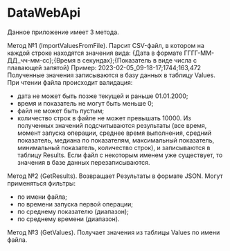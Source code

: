 # DataWebApi

Данное приложение имеет 3 метода.

Метод №1 (ImportValuesFromFile).
Парсит CSV-файл, в котором на каждой строке находятся значения вида: 
{Дата в формате ГГГГ-ММ-ДД_чч-мм-сс};{Время в секундах};{Показатель в виде числа с плавающей запятой} 
Пример: 2023-02-05_09-18-17;1744;163,472
Полученные значения записываются в базу данных в таблицу Values. 
При чтении файла происходит валидация:
- дата не может быть позже текущей и раньше 01.01.2000;
- время и показатель не могут быть меньше 0;
- файл не может быть пустым;
- количество строк в файле не может превышать 10000.
Из полученных значений подсчитываются результаты (все время, момент запуска операции, среднее время выполнения,
средний показатель, медиана по показателям, максимальный показатель, минимальный показатель, количество строк), 
и записываются в таблицу Results.
Если файл с некоторым именем уже существует, то значения в базе данных перезаписываются.

Метод №2 (GetResults).
Возвращает Результаты в формате JSON. Могут применяться фильтры:
- по имени файла;
- по времени запуска первой операции;
- по среднему показателю (диапазон);
- по среднему времени (диапазон).

Метод №3 (GetValues).
Получает значения из таблицы Values по имени файла.

